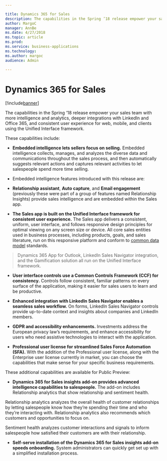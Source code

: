 ```yaml
---

title: Dynamics 365 for Sales
description: The capabilities in the Spring ’18 release empower your sales team with more intelligence and analytics, deeper integrations with LinkedIn and Office 365, and consistent user experience for web, mobile, and clients using the Unified Interface framework.
author: MargoC
manager: AnnBe
ms.date: 4/27/2018
ms.topic: article
ms.prod: 
ms.service: business-applications
ms.technology: 
ms.author: margoc
audience: Admin

---
```

#  Dynamics 365 for Sales




[!include[banner](../../../includes/banner.md)]

The capabilities in the Spring ’18 release empower your sales team with more
intelligence and analytics, deeper integrations with LinkedIn and Office 365,
and consistent user experience for web, mobile, and clients using the Unified
Interface framework.

These capabilities include:

-   **Embedded intelligence lets sellers focus on selling.** Embedded
    intelligence collects, manages, and analyzes the diverse data and
    communications throughout the sales process, and then automatically suggests
    relevant actions and captures relevant activities to let salespeople spend
    more time selling.

-   Embedded intelligence features introduced with this release are:

-   **Relationship assistant**, **Auto capture**, and **Email engagement**
    (previously these were part of a group of features named Relationship
    Insights) provide sales intelligence and are embedded within the Sales app.

-   **The Sales app is built on the Unified Interface framework for consistent
    user experience.** The Sales app delivers a consistent, uniform, user
    interface, and follows responsive design principles for optimal viewing on
    any screen size or device. All core sales entities used in business
    processes, including products, goals, and sales literature, run on this
    responsive platform and conform to [common data model](../../business-application-platform/microsoft-flow/access-modern-approvals-the-common-data-service-apps.md)
    standards.

>   Dynamics 365 App for Outlook, LinkedIn Sales Navigator integration, and the
>   Gamification solution all run on the Unified Interface framework.

-   **User interface controls use a Common Controls Framework (CCF) for
    consistency.** Controls follow consistent, familiar patterns on every
    surface of the application, making it easier for sales users to learn and be
    productive.

-   **Enhanced integration with LinkedIn Sales Navigator enables a seamless
    sales workflow.** On forms, LinkedIn Sales Navigator controls provide
    up-to-date context and insights about companies and LinkedIn members.

-   **GDPR and accessibility enhancements.** Investments address the European
    privacy law’s requirements, and enhance accessibility for users who need
    assistive technologies to interact with the application.



-   **Professional user license for streamlined Sales Force Automation (SFA).**
    With the addition of the Professional user license, along with the
    Enterprise user license currently in market, you can choose the capabilities
    that make sense for your specific business requirements.

These additional capabilities are available for Public Preview:

-   **Dynamics 365 for Sales insights add-on provides advanced intelligence
    capabilities to salespeople.** The add-on includes Relationship analytics
    that show relationship and sentiment health.

Relationship analytics analyzes the overall health of customer relationships by
letting salespeople know how they’re spending their time and who they’re
interacting with. Relationship analytics also recommends which customers and
opportunities to focus on.

Sentiment health analyzes customer interactions and signals to inform
salespeople how satisfied their customers are with their relationship.

-   **Self-serve installation of the Dynamics 365 for Sales insights add-on
    speeds onboarding.** System administrators can quickly get set up with a
    simplified installation process.
